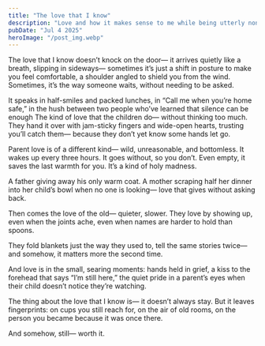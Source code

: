 ```yaml
---
title: "The love that I know"
description: "Love and how it makes sense to me while being utterly nonsense"
pubDate: "Jul 4 2025"
heroImage: "/post_img.webp"
---
```


The love that I know doesn’t knock on the door—
it arrives quietly like a breath,
slipping in sideways—
sometimes it’s just a shift in posture
to make you feel comfortable,
a shoulder angled to shield you from the wind.
Sometimes, it’s the way someone waits,
without needing to be asked.

It speaks in half-smiles and packed lunches,
in “Call me when you’re home safe,”
in the hush between two people
who’ve learned that silence can be enough 
The kind of love that the children do—
without thinking too much.
They hand it over with jam-sticky fingers
and wide-open hearts,
trusting you’ll catch them—
because they don’t yet know
some hands let go.

Parent love is of a different kind—
wild, unreasonable, and bottomless.
It wakes up every three hours.
It goes without, so you don’t.
Even empty,
it saves the last warmth for you.
It’s a kind of holy madness.

A father giving away his only warm coat.
A mother scraping half her dinner
into her child’s bowl
when no one is looking—
love that gives
without asking back.

Then comes the love of the old—
quieter, slower.
They love by showing up,
even when the joints ache,
even when names
are harder to hold than spoons.

They fold blankets just the way they used to,
tell the same stories twice—
and somehow,
it matters more the second time.

And love is in the small, searing moments:
hands held in grief,
a kiss to the forehead that says “I’m still here,”
the quiet pride in a parent’s eyes
when their child doesn’t notice
they’re watching.

The thing about the love that I know is—
it doesn’t always stay.
But it leaves fingerprints:
on cups you still reach for,
on the air of old rooms,
on the person you became
because it was once there.

And somehow, still—
worth it.
